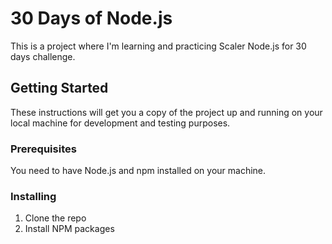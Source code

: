 # 30 Days of Node.js

This is a project where I'm learning and practicing Scaler Node.js for 30 days challenge.

## Getting Started

These instructions will get you a copy of the project up and running on your local machine for development and testing purposes.

### Prerequisites

You need to have Node.js and npm installed on your machine. 

### Installing

1. Clone the repo
2. Install NPM packages

